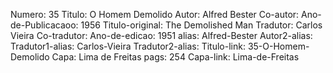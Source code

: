 Numero: 35
Titulo: O Homem Demolido
Autor: Alfred Bester
Co-autor: 
Ano-de-Publicacaoo: 1956
Titulo-original: The Demolished Man
Tradutor: Carlos Vieira
Co-tradutor: 
Ano-de-edicao: 1951
alias: Alfred-Bester
Autor2-alias: 
Tradutor1-alias: Carlos-Vieira
Tradutor2-alias: 
Titulo-link: 35-O-Homem-Demolido
Capa: Lima de Freitas
pags: 254
Capa-link: Lima-de-Freitas